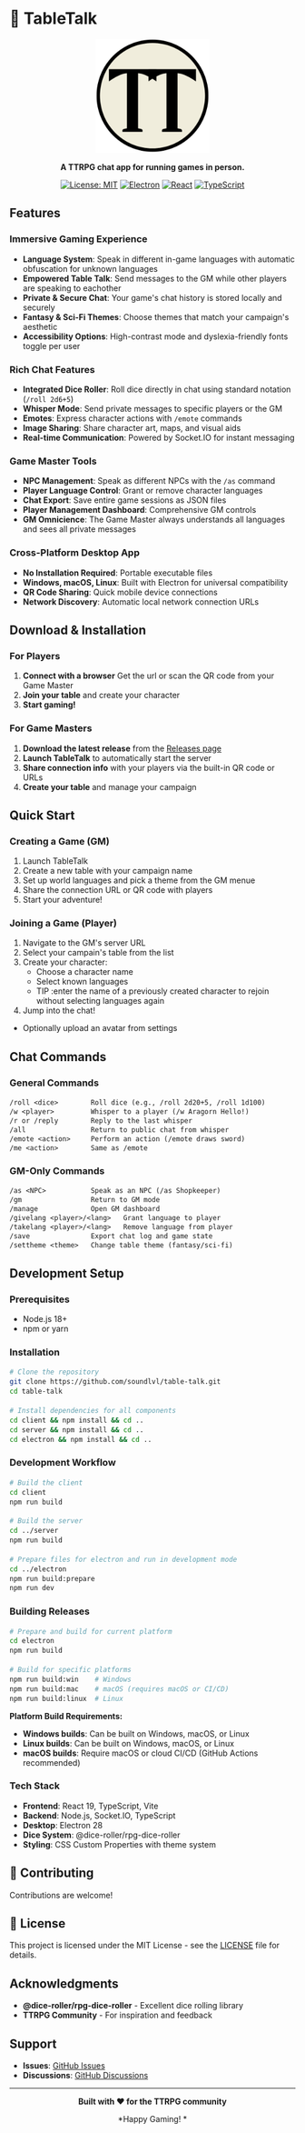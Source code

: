 # 🎲 TableTalk

<div align="center">
  <img src="client/public/TT.png" alt="TableTalk Logo" width="200"/>
  
  **A TTRPG chat app for running games in person.**
  
  [![License: MIT](https://img.shields.io/badge/License-MIT-yellow.svg)](https://opensource.org/licenses/MIT)
  [![Electron](https://img.shields.io/badge/Electron-28.0.0-9feaf9.svg)](https://electronjs.org/)
  [![React](https://img.shields.io/badge/React-19.1.0-61dafb.svg)](https://reactjs.org/)
  [![TypeScript](https://img.shields.io/badge/TypeScript-5.4.5-blue.svg)](https://www.typescriptlang.org/)
</div>

## Features

### **Immersive Gaming Experience**
- **Language System**: Speak in different in-game languages with automatic obfuscation for unknown languages
- **Empowered Table Talk**: Send messages to the GM while other players are speaking to eachother 
- **Private & Secure Chat**: Your game's chat history is stored locally and securely
- **Fantasy & Sci-Fi Themes**: Choose themes that match your campaign's aesthetic
- **Accessibility Options**: High-contrast mode and dyslexia-friendly fonts toggle per user

### **Rich Chat Features**
- **Integrated Dice Roller**: Roll dice directly in chat using standard notation (`/roll 2d6+5`)
- **Whisper Mode**: Send private messages to specific players or the GM
- **Emotes**: Express character actions with `/emote` commands
- **Image Sharing**: Share character art, maps, and visual aids
- **Real-time Communication**: Powered by Socket.IO for instant messaging


###  **Game Master Tools**
- **NPC Management**: Speak as different NPCs with the `/as` command
- **Player Language Control**: Grant or remove character languages
- **Chat Export**: Save entire game sessions as JSON files
- **Player Management Dashboard**: Comprehensive GM controls
- **GM Omnicience**: The Game Master always understands all languages and sees all private messages

### **Cross-Platform Desktop App**
- **No Installation Required**: Portable executable files
- **Windows, macOS, Linux**: Built with Electron for universal compatibility
- **QR Code Sharing**: Quick mobile device connections
- **Network Discovery**: Automatic local network connection URLs

## Download & Installation

### For Players

1. **Connect with a browser** Get the url or scan the QR code from your Game Master
2. **Join your table** and create your character
3. **Start gaming!**

### For Game Masters

1. **Download the latest release** from the [Releases page](../../releases)
2. **Launch TableTalk** to automatically start the server
3. **Share connection info** with your players via the built-in QR code or URLs
4. **Create your table** and manage your campaign

## Quick Start

### Creating a Game (GM)
1. Launch TableTalk
2. Create a new table with your campaign name
3. Set up world languages and pick a theme from the GM menue
4. Share the connection URL or QR code with players
5. Start your adventure!

### Joining a Game (Player)
1. Navigate to the GM's server URL
2. Select your campain's table from the list
3. Create your character:
   - Choose a character name
   - Select known languages
   - TIP :enter the name of a previously created character to rejoin without selecting languages again
4. Jump into the chat!
  - Optionally upload an avatar from settings
## Chat Commands

### General Commands
```
/roll <dice>        Roll dice (e.g., /roll 2d20+5, /roll 1d100)
/w <player>         Whisper to a player (/w Aragorn Hello!)
/r or /reply        Reply to the last whisper
/all                Return to public chat from whisper
/emote <action>     Perform an action (/emote draws sword)
/me <action>        Same as /emote
```

### GM-Only Commands
```
/as <NPC>           Speak as an NPC (/as Shopkeeper)
/gm                 Return to GM mode
/manage             Open GM dashboard
/givelang <player>/<lang>   Grant language to player
/takelang <player>/<lang>   Remove language from player
/save               Export chat log and game state
/settheme <theme>   Change table theme (fantasy/sci-fi)
```

## Development Setup

### Prerequisites
- Node.js 18+ 
- npm or yarn

### Installation
```bash
# Clone the repository
git clone https://github.com/soundlvl/table-talk.git
cd table-talk

# Install dependencies for all components
cd client && npm install && cd ..
cd server && npm install && cd ..
cd electron && npm install && cd ..
```

### Development Workflow
```bash
# Build the client
cd client
npm run build

# Build the server
cd ../server
npm run build

# Prepare files for electron and run in development mode
cd ../electron
npm run build:prepare
npm run dev
```

### Building Releases
```bash
# Prepare and build for current platform
cd electron
npm run build

# Build for specific platforms
npm run build:win    # Windows
npm run build:mac    # macOS (requires macOS or CI/CD)
npm run build:linux  # Linux
```

**Platform Build Requirements:**
- **Windows builds**: Can be built on Windows, macOS, or Linux
- **Linux builds**: Can be built on Windows, macOS, or Linux  
- **macOS builds**: Require macOS or cloud CI/CD (GitHub Actions recommended)


### Tech Stack
- **Frontend**: React 19, TypeScript, Vite
- **Backend**: Node.js, Socket.IO, TypeScript  
- **Desktop**: Electron 28
- **Dice System**: @dice-roller/rpg-dice-roller
- **Styling**: CSS Custom Properties with theme system

## 🤝 Contributing

Contributions are welcome! 

## 📝 License

This project is licensed under the MIT License - see the [LICENSE](license) file for details.

## Acknowledgments

- **@dice-roller/rpg-dice-roller** - Excellent dice rolling library
- **TTRPG Community** - For inspiration and feedback

## Support

- **Issues**: [GitHub Issues](../../issues)
- **Discussions**: [GitHub Discussions](../../discussions)

---

<div align="center">
  <strong>Built with ❤️ for the TTRPG community</strong>
  
  <br>
  
  *Happy Gaming! *
</div>